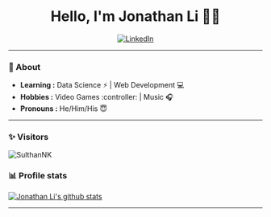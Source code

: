 <h1 align="center"> Hello, I'm Jonathan Li 👨‍💻 </h1>

<p align="center"> 
<a href=https://www.linkedin.com/in/jonathanli2025/"><img alt="LinkedIn" src="https://img.shields.io/badge/-Jonathan_Li-blue?style=flat-square&logo=Linkedin&logoColor=white&link=https://www.linkedin.com/in/jonathanli2025/"></a>
</p>

---------------------------------------------------------------------------------------------------------------------------------------------------------------------------------
### 🤔 About
-  **Learning :** Data Science :zap: | Web Development :computer:	
-  **Hobbies :** Video Games :controller: | Music :headphones:
-  **Pronouns :** He/Him/His :innocent:

---------------------------------------------------------------------------------------------------------------------------------------------------------------------------------
### ✨ Visitors 

<p align="left"> <img src="https://komarev.com/ghpvc/?username=SulthanNK" alt="SulthanNK" /> </p>

### 📊 Profile stats

[![Jonathan Li's github stats](https://github-readme-stats.vercel.app/api?username=JLi7733&show_icons=true&title_color=fff&icon_color=79ff97&text_color=9f9f9f&bg_color=151515)](https://github.com/JLi7733/github-readme-stats)

-------------------------------------------------------------------------------------------------------------------------------------------------------------------------------

